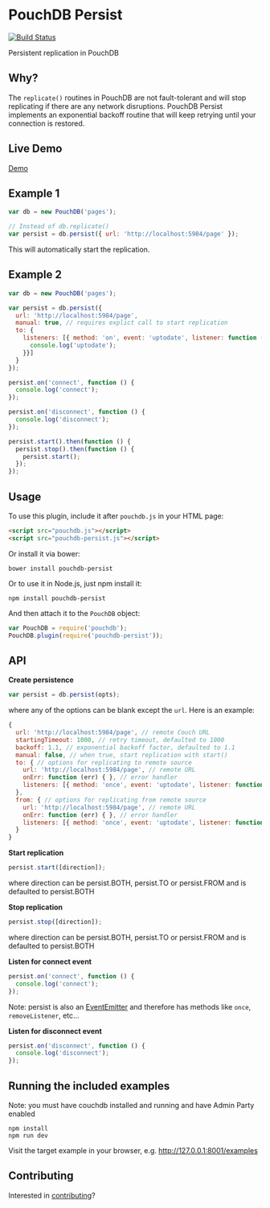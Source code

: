 PouchDB Persist
=====

[![Build Status](https://travis-ci.org/redgeoff/pouchdb-persist.svg)](https://travis-ci.org/redgeoff/pouchdb-persist)

Persistent replication in PouchDB

Why?
----
The `replicate()` routines in PouchDB are not fault-tolerant and will stop replicating if there are any network disruptions. PouchDB Persist implements an exponential backoff routine that will keep retrying until your connection is restored.

Live Demo
----
[Demo](http://redgeoff.github.io/pouchdb-persist/examples/index.html)

Example 1
----

```js
var db = new PouchDB('pages');

// Instead of db.replicate()
var persist = db.persist({ url: 'http://localhost:5984/page' });
```

This will automatically start the replication. 

Example 2
----

```js
var db = new PouchDB('pages');

var persist = db.persist({
  url: 'http://localhost:5984/page',
  manual: true, // requires explict call to start replication
  to: {
    listeners: [{ method: 'on', event: 'uptodate', listener: function () {
      console.log('uptodate');
    }}]
  }
});

persist.on('connect', function () {
  console.log('connect');
});

persist.on('disconnect', function () {
  console.log('disconnect');
});

persist.start().then(function () {
  persist.stop().then(function () {
    persist.start();
  });
});

```

Usage
----

To use this plugin, include it after `pouchdb.js` in your HTML page:

```html
<script src="pouchdb.js"></script>
<script src="pouchdb-persist.js"></script>
```

Or install it via bower:

```
bower install pouchdb-persist
```

Or to use it in Node.js, just npm install it:

```
npm install pouchdb-persist
```

And then attach it to the `PouchDB` object:

```js
var PouchDB = require('pouchdb');
PouchDB.plugin(require('pouchdb-persist'));
```

API
----

**Create persistence**

```js
var persist = db.persist(opts);
```

where any of the options can be blank except the `url`. Here is an example:

```js
{
  url: 'http://localhost:5984/page', // remote Couch URL
  startingTimeout: 1000, // retry timeout, defaulted to 1000
  backoff: 1.1, // exponential backoff factor, defaulted to 1.1
  manual: false, // when true, start replication with start()
  to: { // options for replicating to remote source
    url: 'http://localhost:5984/page', // remote URL
    onErr: function (err) { }, // error handler
    listeners: [{ method: 'once', event: 'uptodate', listener: function () { } }]
  },
  from: { // options for replicating from remote source
    url: 'http://localhost:5984/page', // remote URL
    onErr: function (err) { }, // error handler
    listeners: [{ method: 'once', event: 'uptodate', listener: function () { } }]
  }
}
```

**Start replication**

```js
persist.start([direction]);
```

where direction can be persist.BOTH, persist.TO or persist.FROM and is defaulted to persist.BOTH

**Stop replication**

```js
persist.stop([direction]);
```

where direction can be persist.BOTH, persist.TO or persist.FROM and is defaulted to persist.BOTH

**Listen for connect event**

```js
persist.on('connect', function () {
  console.log('connect');
});
```

Note: persist is also an [EventEmitter](https://www.npmjs.org/package/eventjs) and therefore has methods like `once`, `removeListener`, etc...

**Listen for disconnect event**

```js
persist.on('disconnect', function () {
  console.log('disconnect');
});
```

Running the included examples
----
Note: you must have couchdb installed and running and have Admin Party enabled

    npm install
    npm run dev

Visit the target example in your browser, e.g. http://127.0.0.1:8001/examples

Contributing
----
Interested in [contributing](CONTRIBUTING.md)?
